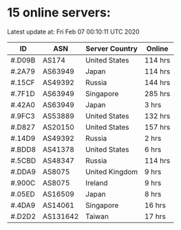 # 15 online servers:

Latest update at: Fri Feb 07 00:10:11 UTC 2020

| ID | ASN | Server Country | Online |
| -- | --- | -------------- | ------ |
| #.D09B | AS174 | United States | 114 hrs |
| #.2A79 | AS63949 | Japan | 114 hrs |
| #.15CF | AS49392 | Russia | 144 hrs |
| #.7F1D | AS63949 | Singapore | 285 hrs |
| #.42A0 | AS63949 | Japan | 3 hrs |
| #.9FC3 | AS53889 | United States | 132 hrs |
| #.D827 | AS20150 | United States | 157 hrs |
| #.14D9 | AS49392 | Russia | 2 hrs |
| #.BDD8 | AS41378 | United States | 6 hrs |
| #.5CBD | AS48347 | Russia | 114 hrs |
| #.DDA9 | AS8075 | United Kingdom | 9 hrs |
| #.900C | AS8075 | Ireland | 9 hrs |
| #.05ED | AS16509 | Japan | 8 hrs |
| #.4DA9 | AS14061 | Singapore | 16 hrs |
| #.D2D2 | AS131642 | Taiwan | 17 hrs |

